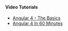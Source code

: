 #### Video Tutorials
* [Angular 4 - The Basics](https://youtu.be/htPYk6QxacQ) 
* [Angular 4 In 60 Minutes](https://youtu.be/KhzGSHNhnbI)
